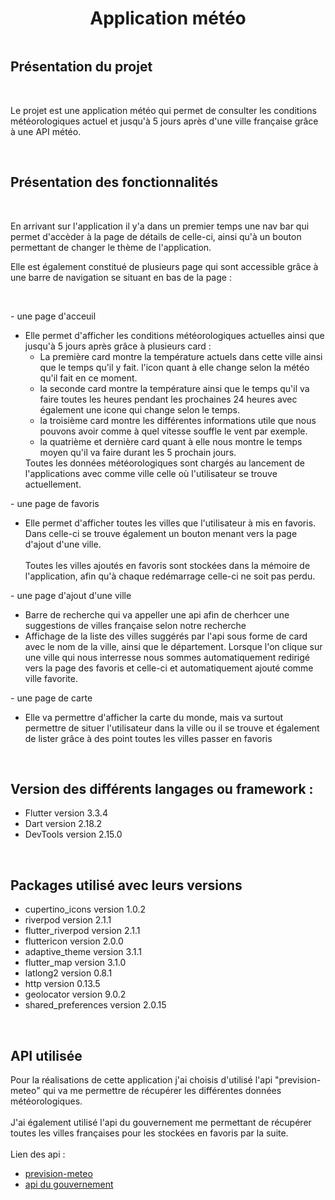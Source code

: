 <H1 style="text-align: center;">Application météo</H1>

<img style="text-align: center;" src="https://cdn.iconscout.com/icon/free/png-256/weather-191-461610.png?f=webp&w=256"  alt=""/>

<H2>Présentation du projet</H2>
<br/>
<p>Le projet est une application météo qui permet de consulter les conditions météorologiques actuel et jusqu'à 5 jours après d'une ville française grâce à une API météo.</p>
<br/>
<H2>Présentation des fonctionnalités</H2>
<br/>
<p>En arrivant sur l'application il y'a dans un premier temps une nav bar qui permet d'accèder à la page de détails de celle-ci, ainsi qu'à un bouton permettant de changer le thème de l'application.</p>
<p>Elle est également constitué de plusieurs page qui sont accessible grâce à une barre de navigation se situant en bas de la page :</p>
<br/>
<p>- une page d'acceuil</p>
<ul>
  <li>Elle permet d'afficher les conditions météorologiques actuelles ainsi que jusqu'à 5 jours après grâce à plusieurs card : <br/> 
    <ul>
        <li>La première card montre la température actuels dans cette ville ainsi que le temps qu'il y fait. l'icon quant à elle change selon la météo qu'il fait en ce moment.
        </li>
        <li>la seconde card montre la température ainsi que le temps qu'il va faire toutes les heures pendant les prochaines 24 heures avec également une icone qui change selon le temps.
        </li>
        <li>la troisième card montre les différentes informations utile que nous pouvons avoir comme à quel vitesse souffle le vent par exemple.
        </li>
        <li>la quatrième et dernière card quant à elle nous montre le temps moyen qu'il va faire durant les 5 prochain jours.
        </li>
    </ul>
  Toutes les données météorologiques sont chargés au lancement de l'applications avec comme ville celle où l'utilisateur se trouve actuellement.
  </li>
</ul>
<p>- une page de favoris</p>
<ul>
  <li>Elle permet d'afficher toutes les villes que l'utilisateur à mis en favoris. <br/> Dans celle-ci se trouve également un bouton menant vers la page d'ajout d'une ville. <br/><br/> Toutes les villes ajoutés en favoris sont stockées dans la mémoire de l'application, afin qu'à chaque redémarrage celle-ci ne soit pas perdu.
  </li>
</ul>
<p>- une page d'ajout d'une ville</p>
<ul>
    <li>Barre de recherche qui va appeller une api afin de cherhcer une suggestions de villes française selon notre recherche
    </li>
    <li>Affichage de la liste des villes suggérés par l'api sous forme de card avec le nom de la ville, ainsi que le département. Lorsque l'on clique sur une ville qui nous interresse nous sommes automatiquement redirigé vers la page des favoris et celle-ci et automatiquement ajouté comme ville favorite.
    </li>
</ul>
<p>- une page de carte</p>
<ul>
    <li>
        Elle va permettre d'afficher la carte du monde, mais va surtout permettre de situer l'utilisateur dans la ville ou il se trouve et également de lister grâce à des point toutes les villes passer en favoris
    </li>
</ul>
<br/>
<H2>Version des différents langages ou framework :</H2>
<p>
    <ul>
        <li>Flutter version 3.3.4</li>
        <li>Dart version 2.18.2</li>
        <li>DevTools version 2.15.0</li>
    </ul>
</p>
<br/>
<H2>Packages utilisé avec leurs versions</H2>
<p>
    <ul>
        <li>cupertino_icons version 1.0.2</li>
        <li>riverpod version 2.1.1</li>
        <li>flutter_riverpod version 2.1.1</li>
        <li>fluttericon version 2.0.0</li>
        <li>adaptive_theme version 3.1.1</li>
        <li>flutter_map version 3.1.0</li>
        <li>latlong2 version 0.8.1</li>
        <li>http version 0.13.5</li>
        <li>geolocator version 9.0.2</li>
        <li>shared_preferences version 2.0.15</li>
    </ul>
</p>
<br/>
<H2>API utilisée</H2>
<p>Pour la réalisations de cette application j'ai choisis d'utilisé l'api "prevision-meteo" qui va me permettre de récupérer les différentes données météorologiques. <br/><br/> J'ai également utilisé l'api du gouvernement me permettant de récupérer toutes les villes françaises pour les stockées en favoris par la suite.
<br/><br/>
Lien des api :
<ul>
    <li><a href="https://prevision-meteo.ch/">prevision-meteo</a></li>
    <li><a href="https://api.gouv.fr/">api du gouvernement</a></li>
</ul>
</p>